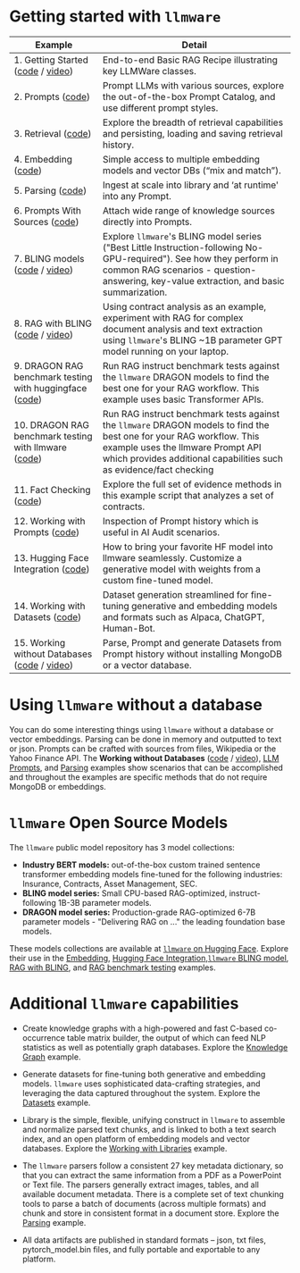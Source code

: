 # Getting started with `llmware`

| Example     |  Detail      |
|-------------|--------------|
| 1.   Getting Started ([code](Getting_Started/getting_started_with_rag.py) / [video](https://www.youtube.com/watch?v=0naqpH93eEU)) | End-to-end Basic RAG Recipe illustrating key LLMWare classes. |
| 2.   Prompts ([code](Prompts/llm_prompts.py)) | Prompt LLMs with various sources, explore the out-of-the-box Prompt Catalog, and use different prompt styles.|
| 3.   Retrieval ([code](Retrieval/semantic_retrieval.py)) | Explore the breadth of retrieval capabilities and persisting, loading and saving retrieval history.|
| 4.   Embedding ([code](Embedding/embeddings_fast_start.py)) | Simple access to multiple embedding models and vector DBs (“mix and match”). 
| 5.   Parsing ([code](Parsing/parse_documents.py)) | Ingest at scale into library and ‘at runtime' into any Prompt.
| 6.   Prompts With Sources ([code](Prompts/prompt_with_sources.py)) | Attach wide range of knowledge sources directly into Prompts.
| 7.   BLING models ([code](RAG/bling_fast_start.py) / [video](https://www.youtube.com/watch?v=JjgqOZ2v5oU))   | Explore `llmware`'s BLING model series ("Best Little Instruction-following No-GPU-required").  See how they perform in common RAG scenarios - question-answering, key-value extraction, and basic summarization.   |
| 8.   RAG with BLING ([code](RAG/contract_analysis_on_laptop_with_bling.py) / [video](https://www.youtube.com/watch?v=8aV5p3tErP0)) | Using contract analysis as an example, experiment with RAG for complex document analysis and text extraction using `llmware`'s BLING ~1B parameter GPT model running on your laptop.   |
| 9.   DRAGON RAG benchmark testing with huggingface ([code](Models/dragon_rag_benchmark_tests_huggingface.py)) | Run RAG instruct benchmark tests against the `llmware` DRAGON models to find the best one for your RAG workflow.  This example uses basic Transformer APIs. |
| 10.  DRAGON RAG benchmark testing with llmware ([code](Models/dragon_rag_benchmark_tests_llmware.py)) | Run RAG instruct benchmark tests against the `llmware` DRAGON models to find the best one for your RAG workflow. This example uses the llmware Prompt API which provides additional capabilities such as evidence/fact checking |
| 11.  Fact Checking ([code](Prompts/fact_checking.py))  | Explore the full set of evidence methods in this example script that analyzes a set of contracts. |
| 12.  Working with Prompts ([code](Getting_Started/working_with_prompts.py)) |  Inspection of Prompt history which is useful in AI Audit scenarios.|
| 13.  Hugging Face Integration ([code](Models/huggingface_integration.py)) | How to bring your favorite HF model into llmware seamlessly.  Customize a generative model with weights from a custom fine-tuned model. |
| 14.  Working with Datasets ([code](Datasets/working_with_datasets.py)) | Dataset generation streamlined for fine-tuning generative and embedding models and formats such as Alpaca, ChatGPT, Human-Bot.  |
| 15.  Working without Databases ([code](Getting_Started/working_without_a_database.py) / [video](https://www.youtube.com/watch?v=tAGz6yR14lw))| Parse, Prompt and generate Datasets from Prompt history without installing MongoDB or a vector database.|


# Using `llmware` without a database
You can do some interesting things using `llmware` without a database or vector embeddings.  Parsing can be done in memory and outputted to text or json. Prompts can be crafted with sources from files, Wikipedia or the Yahoo Finance API.  The **Working without Databases** ([code](working_without_a_database.py) / [video](https://www.youtube.com/watch?v=tAGz6yR14lw)), [LLM Prompts](llm_prompts.py), and [Parsing](parsing.py) examples show scenarios that can be accomplished and throughout the examples are specific methods that do not require MongoDB or embeddings.  

# `llmware` Open Source Models
The `llmware` public model repository has 3 model collections:
- **Industry BERT models:**  out-of-the-box custom trained sentence transformer embedding models fine-tuned for the following industries:  Insurance, Contracts, Asset Management, SEC.
- **BLING model series:**  Small CPU-based RAG-optimized, instruct-following 1B-3B parameter models.
- **DRAGON model series:**  Production-grade RAG-optimized 6-7B parameter models - "Delivering RAG on ..." the leading foundation base models.

These models collections are available at [`llmware` on Hugging Face](https://huggingface.co/llmware). Explore their use in the [Embedding](embedding.py), [Hugging Face Integration](huggingface_integration.py),[`llmware` BLING model](bling_fast_start.py), [RAG with BLING](rag_with_bling.py), and [RAG benchmark testing](bling_rag_benchmark_tests.py) examples.

# Additional `llmware` capabilities
- Create knowledge graphs with a high-powered and fast C-based co-occurrence table matrix builder, the output of which can feed NLP statistics as well as potentially graph databases.  Explore the [Knowledge Graph](knowledge_graph.py) example.

- Generate datasets for fine-tuning both generative and embedding models.  `llmware` uses sophisticated data-crafting strategies, and leveraging the data captured throughout the system.  Explore the [Datasets](working_with_datasets.py) example.  
  
- Library is the simple, flexible, unifying construct in `llmware` to assemble and normalize parsed text chunks, and is linked to both a text search index, and an open platform of embedding models and vector databases. Explore the [Working with Libraries](working_with_libraries.py) example.

- The `llmware` parsers follow a consistent 27 key metadata dictionary, so that you can extract the same information from a PDF as a PowerPoint or Text file. The parsers generally extract images, tables, and all available document metadata.  There is a complete set of text chunking tools to parse a batch of documents (across multiple formats) and chunk and store in consistent format in a document store.  Explore the [Parsing](parsing.py) example.

- All data artifacts are published in standard formats – json, txt files, pytorch_model.bin files, and fully portable and exportable to any platform. 

